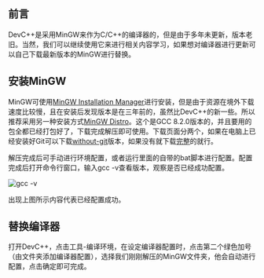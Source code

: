 ## 前言

DevC++是采用MinGW来作为C/C++的编译器的，但是由于多年未更新，版本老旧。当然，我们可以继续使用它来进行相关内容学习，如果想对编译器进行更新可以自己下载最新版本的MinGW进行替换。

## 安装MinGW

MinGW可使用[MinGW Installation Manager](https://sourceforge.net/projects/mingw/)进行安装，但是由于资源在境外下载速度比较慢，且在安装后发现版本是在三年前的，虽然比DevC++的新一些。所以推荐采用另一种安装方式[MinGW Distro](https://nuwen.net/mingw.html#install)。这个是GCC 8.2.0版本的，并且要用的包全都已经打包好了，下载完成解压即可使用。下载页面分两个，如果在电脑上已经安装好Git可以下载[without-git](https://nuwen.net/files/mingw/mingw-16.1-without-git.exe)版本，如果没有就下载[完整](https://nuwen.net/files/mingw/mingw-16.1.exe)的就行。

解压完成后可手动进行环境配置，或者运行里面的自带的bat脚本进行配置。配置完成后打开命令行窗口，输入gcc -v查看版本，观察是否已经成功配置。

![gcc -v](https://raw.githubusercontent.com/wylovecat/picture/master/img/gcc.png?token=AE6JLCQNRFMH4YQOD7UOJJS4X27VS)

出现上图所示内容代表已经配置成功。

## 替换编译器

打开DevC++，点击工具-编译环境，在设定编译器配置时，点击第二个绿色加号（由文件夹添加编译器配置），选择我们刚刚解压的MinGW文件夹，他会自动进行配置，点击确定即可完成。